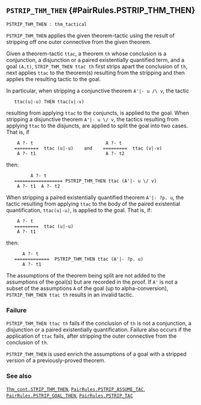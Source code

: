 ## `PSTRIP_THM_THEN` {#PairRules.PSTRIP_THM_THEN}


```
PSTRIP_THM_THEN : thm_tactical
```



`PSTRIP_THM_THEN` applies the given theorem-tactic using the result of
stripping off one outer connective from the given theorem.


Given a theorem-tactic `ttac`, a theorem `th` whose conclusion is a
conjunction, a disjunction or a paired existentially quantified term,
and a goal `(A,t)`, `STRIP_THM_THEN ttac th` first strips apart the
conclusion of `th`, next applies `ttac` to the theorem(s) resulting from the
stripping and then applies the resulting tactic to the goal.

In particular, when stripping a conjunctive theorem `A'|- u /\ v`, the tactic
    
       ttac(u|-u) THEN ttac(v|-v)
    
resulting from applying `ttac` to the conjuncts, is applied to the
goal.  When stripping a disjunctive theorem `A'|- u \/ v`, the tactics
resulting from applying `ttac` to the disjuncts, are applied to split the goal
into two cases. That is, if
    
        A ?- t                           A ?- t
       =========  ttac (u|-u)    and    =========  ttac (v|-v)
        A ?- t1                          A ?- t2
    
then:
    
             A ?- t
       ================== PSTRIP_THM_THEN ttac (A'|- u \/ v)
        A ?- t1  A ?- t2
    
When stripping a paired existentially quantified theorem
`A'|- ?p. u`, the tactic resulting from applying `ttac` to the
body of the paired existential quantification, `ttac(u|-u)`,
is applied to the goal.
That is, if:
    
        A ?- t
       =========  ttac (u|-u)
        A ?- t1
    
then:
    
          A ?- t
       =============  PSTRIP_THM_THEN ttac (A'|- ?p. u)
          A ?- t1
    

The assumptions of the theorem being split are not added to the assumptions of
the goal(s) but are recorded in the proof.  If `A'` is not a subset of the
assumptions `A` of the goal (up to alpha-conversion), `PSTRIP_THM_THEN ttac th`
results in an invalid tactic.

### Failure

`PSTRIP_THM_THEN ttac th` fails if the conclusion of `th` is not a conjunction,
a disjunction or a paired  existentially quantification.  Failure also occurs
if the application of `ttac` fails, after stripping the outer connective from
the conclusion of `th`.


`PSTRIP_THM_THEN` is used enrich the assumptions of a goal with a stripped
version of a previously-proved theorem.

### See also

[`Thm_cont.STRIP_THM_THEN`](#Thm_cont.STRIP_THM_THEN), [`PairRules.PSTRIP_ASSUME_TAC`](#PairRules.PSTRIP_ASSUME_TAC), [`PairRules.PSTRIP_GOAL_THEN`](#PairRules.PSTRIP_GOAL_THEN), [`PairRules.PSTRIP_TAC`](#PairRules.PSTRIP_TAC)


